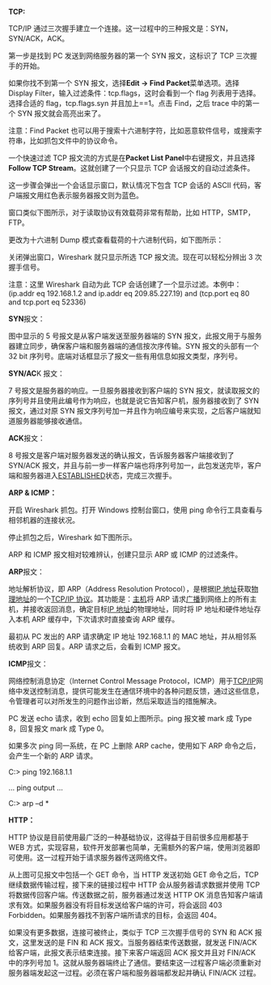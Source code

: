 **TCP:**

TCP/IP 通过三次握手建立一个连接。这一过程中的三种报文是：SYN，SYN/ACK，ACK。

第一步是找到 PC 发送到网络服务器的第一个 SYN 报文，这标识了 TCP 三次握手的开始。

如果你找不到第一个 SYN 报文，选择**Edit -> Find Packet**菜单选项。选择 Display Filter，输入过滤条件：tcp.flags，这时会看到一个 flag 列表用于选择。选择合适的 flag，tcp.flags.syn 并且加上==1。点击 Find，之后 trace 中的第一个 SYN 报文就会高亮出来了。

注意：Find Packet 也可以用于搜索十六进制字符，比如恶意软件信号，或搜索字符串，比如抓包文件中的协议命令。

一个快速过滤 TCP 报文流的方式是在**Packet List Panel**中右键报文，并且选择**Follow TCP Stream**。这就创建了一个只显示 TCP 会话报文的自动过滤条件。

这一步骤会弹出一个会话显示窗口，默认情况下包含 TCP 会话的 ASCII 代码，客户端报文用红色表示服务器报文则为蓝色。

窗口类似下图所示，对于读取协议有效载荷非常有帮助，比如 HTTP，SMTP，FTP。

更改为十六进制 Dump 模式查看载荷的十六进制代码，如下图所示：

关闭弹出窗口，Wireshark 就只显示所选 TCP 报文流。现在可以轻松分辨出 3 次握手信号。

注意：这里 Wireshark 自动为此 TCP 会话创建了一个显示过滤。本例中：(ip.addr eq 192.168.1.2 and ip.addr eq 209.85.227.19) and (tcp.port eq 80 and tcp.port eq 52336)

**SYN**报文：

图中显示的 5 号报文是从客户端发送至服务器端的 SYN 报文，此报文用于与服务器建立同步，确保客户端和服务器端的通信按次序传输。SYN 报文的头部有一个 32 bit 序列号。底端对话框显示了报文一些有用信息如报文类型，序列号。

**SYN/AC**K 报文：

7 号报文是服务器的响应。一旦服务器接收到客户端的 SYN 报文，就读取报文的序列号并且使用此编号作为响应，也就是说它告知客户机，服务器接收到了 SYN 报文，通过对原 SYN 报文序列号加一并且作为响应编号来实现，之后客户端就知道服务器能够接收通信。

**ACK**报文：

8 号报文是客户端对服务器发送的确认报文，告诉服务器客户端接收到了 SYN/ACK 报文，并且与前一步一样客户端也将序列号加一，此包发送完毕，客户端和服务器进入[ESTABLISHED](http://baike.baidu.com/view/1137549.htm)状态，完成三次握手。

**ARP & ICMP：**

开启 Wireshark 抓包。打开 Windows 控制台窗口，使用 ping 命令行工具查看与相邻机器的连接状况。

停止抓包之后，Wireshark 如下图所示。

ARP 和 ICMP 报文相对较难辨认，创建只显示 ARP 或 ICMP 的过滤条件。

**ARP**报文：

地址解析协议，即 ARP（Address Resolution Protocol），是根据[IP 地址](http://baike.baidu.com/view/3930.htm)获取[物理地址](http://baike.baidu.com/view/883168.htm)的一个[TCP/IP 协议](http://baike.baidu.com/view/7649.htm)。其功能是：[主机](http://baike.baidu.com/view/23880.htm)将 ARP 请求[广播](http://baike.baidu.com/view/35385.htm)到网络上的所有主机，并接收返回消息，确定目标[IP 地址](http://baike.baidu.com/view/3930.htm)的物理地址，同时将 IP 地址和硬件地址存入本机 ARP 缓存中，下次请求时直接查询 ARP 缓存。

最初从 PC 发出的 ARP 请求确定 IP 地址 192.168.1.1 的 MAC 地址，并从相邻系统收到 ARP 回复。ARP 请求之后，会看到 ICMP 报文。

**ICMP**报文：

网络控制消息协定（Internet Control Message Protocol，ICMP）用于[TCP/IP](http://zh.wikipedia.org/wiki/TCP/IP)网络中发送控制消息，提供可能发生在通信环境中的各种问题反馈，通过这些信息，令管理者可以对所发生的问题作出诊断，然后采取适当的措施解决。

PC 发送 echo 请求，收到 echo 回复如上图所示。ping 报文被 mark 成 Type 8，回复报文 mark 成 Type 0。

如果多次 ping 同一系统，在 PC 上删除 ARP cache，使用如下 ARP 命令之后，会产生一个新的 ARP 请求。

C:> ping 192.168.1.1

… ping output …

C:> arp –d *

**HTTP：**

HTTP 协议是目前使用最广泛的一种基础协议，这得益于目前很多应用都基于 WEB 方式，实现容易，软件开发部署也简单，无需额外的客户端，使用浏览器即可使用。这一过程开始于请求服务器传送网络文件。

从上图可见报文中包括一个 GET 命令，当 HTTP 发送初始 GET 命令之后，TCP 继续数据传输过程，接下来的链接过程中 HTTP 会从服务器请求数据并使用 TCP 将数据传回客户端。传送数据之前，服务器通过发送 HTTP OK 消息告知客户端请求有效。如果服务器没有将目标发送给客户端的许可，将会返回 403 Forbidden。如果服务器找不到客户端所请求的目标，会返回 404。

如果没有更多数据，连接可被终止，类似于 TCP 三次握手信号的 SYN 和 ACK 报文，这里发送的是 FIN 和 ACK 报文。当服务器结束传送数据，就发送 FIN/ACK 给客户端，此报文表示结束连接。接下来客户端返回 ACK 报文并且对 FIN/ACK 中的序列号加 1。这就从服务器端终止了通信。要结束这一过程客户端必须重新对服务器端发起这一过程。必须在客户端和服务器端都发起并确认 FIN/ACK 过程。